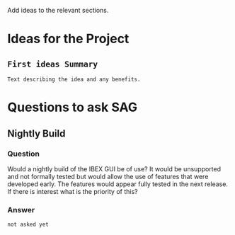 Add ideas to the relevant sections.

# Ideas for the Project

## `First ideas Summary` 

`Text describing the idea and any benefits.`

# Questions to ask SAG

## Nightly Build

### Question 
Would a nightly build of the IBEX GUI be of use? It would be unsupported and not formally tested but would allow the use of features that were developed early. The features would appear fully tested in the next release. If there is interest what is the priority of this?

### Answer
`not asked yet`


